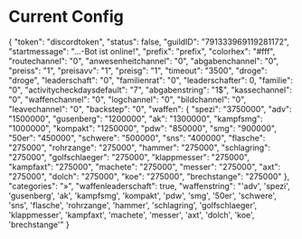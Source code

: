 # Current Config

{
  "token": "discordtoken",
  "status": false,
  "guildID": "791333969119281172",
  "startmessage": "...-Bot ist online!",
  "prefix": "prefix",
  "colorhex": "#fff",
  "routechannel": "0",
  "anwesenheitchannel": "0",
  "abgabenchannel": "0",
  "preiss": "1",
  "preisavv": "1",
  "preisg": "1",
  "timeout": "3500",
  "droge": "droge",
  "leaderschaft": "0",
  "familienrat": "0",
  "leaderschafter": 0,
  "familie": "0",
  "activitycheckdaysdefault": "7",
  "abgabenstring": "1$",
  "kassechannel": "0",
  "waffenchannel": "0",
  "logchannel": "0",
  "bildchannel": "0",
  "leavechannel": "0",
  "backstep": "0",
  "waffen": {
    "spezi": "3750000",
    "adv": "1500000",
    "gusenberg": "1200000",
    "ak": "1300000",
    "kampfsmg": "1000000",
    "kompakt": "1250000",
    "pdw": "850000",
    "smg": "900000",
    "50er": "450000",
    "schwere": "500000",
    "sns": "400000",
    "flasche": "275000",
    "rohrzange": "275000",
    "hammer": "275000",
    "schlagring": "275000",
    "golfschlaeger": "275000",
    "klappmesser": "275000",
    "kampfaxt": "275000",
    "machete": "275000",
    "messer": "275000",
    "axt": "275000",
    "dolch": "275000",
    "koe": "275000",
    "brechstange": "275000"
  },
  "categories": "»",
  "waffenleaderschaft": true,
  "waffenstring": "'adv', 'spezi', 'gusenberg', 'ak', 'kampfsmg', 'kompakt', 'pdw', 'smg', '50er', 'schwere', 'sns', 'flasche', 'rohrzange', 'hammer', 'schlagring', 'golfschlaeger', 'klappmesser', 'kampfaxt', 'machete', 'messer', 'axt', 'dolch', 'koe', 'brechstange'"
}
